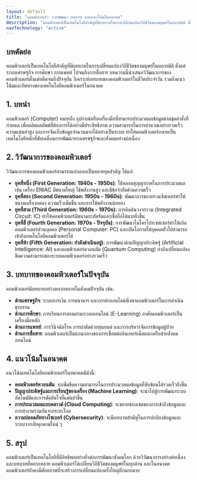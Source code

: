 ```yaml
---
layout: default
title: "คอมพิวเตอร์: การพัฒนา บทบาท และแนวโน้มในอนาคต"
description: "คอมพิวเตอร์เป็นเทคโนโลยีสำคัญที่มีบทบาทในการเปลี่ยนแปลงวิถีชีวิตของมนุษย์ในหลายมิติ ตั้งแต่ระบบเศรษฐกิจ การศึกษา การแพทย์ ไปจนถึงการสื่อสาร บทความนี้นำเสนอวิวัฒนาการของคอมพิวเตอร์ตั้งแต่อดีตจนถึงปัจจุบัน วิเคราะห์บทบาทของคอมพิวเตอร์ในชีวิตประจำวัน รวมถึงแนวโน้มและทิศทางของเทคโนโลยีคอมพิวเตอร์ในอนาคต"
navTechnology: "active"
---
```

<div class="col-md-12">
  <h2>บทคัดย่อ</h2>
  <p>คอมพิวเตอร์เป็นเทคโนโลยีสำคัญที่มีบทบาทในการเปลี่ยนแปลงวิถีชีวิตของมนุษย์ในหลายมิติ ตั้งแต่ระบบเศรษฐกิจ การศึกษา การแพทย์ ไปจนถึงการสื่อสาร บทความนี้นำเสนอวิวัฒนาการของคอมพิวเตอร์ตั้งแต่อดีตจนถึงปัจจุบัน วิเคราะห์บทบาทของคอมพิวเตอร์ในชีวิตประจำวัน รวมถึงแนวโน้มและทิศทางของเทคโนโลยีคอมพิวเตอร์ในอนาคต</p>
  <h2>1. บทนำ</h2>
  <p>คอมพิวเตอร์ (Computer) หมายถึง อุปกรณ์หรือเครื่องมือที่สามารถประมวลผลข้อมูลตามชุดคำสั่งที่กำหนด เพื่อผลิตผลลัพธ์ที่ต้องการได้อย่างมีประสิทธิภาพ ความสามารถในการคำนวณอย่างรวดเร็ว ความแม่นยำสูง และการจัดเก็บข้อมูลจำนวนมากได้อย่างเป็นระบบ ทำให้คอมพิวเตอร์กลายเป็นเทคโนโลยีหลักที่ขับเคลื่อนการพัฒนาทางเศรษฐกิจและสังคมอย่างต่อเนื่อง</p>
  <h2>2. วิวัฒนาการของคอมพิวเตอร์</h2>
  <p>วิวัฒนาการของคอมพิวเตอร์สามารถแบ่งออกเป็นหลายยุคสำคัญ ได้แก่:</p>
  <ul>
      <li><strong>ยุคที่หนึ่ง (First Generation: 1940s - 1950s)</strong>: ใช้หลอดสุญญากาศในการประมวลผล เช่น เครื่อง ENIAC มีขนาดใหญ่ ใช้พลังงานสูง และมีข้อจำกัดด้านความเร็ว</li>
      <li><strong>ยุคที่สอง (Second Generation: 1950s - 1960s)</strong>: พัฒนาการของทรานซิสเตอร์ทำให้ขนาดเครื่องลดลง ความเร็วเพิ่มขึ้น และการใช้พลังงานน้อยลง</li>
      <li><strong>ยุคที่สาม (Third Generation: 1960s - 1970s)</strong>: การคิดค้นวงจรรวม (Integrated Circuit: IC) ทำให้คอมพิวเตอร์มีขนาดกะทัดรัดและเชื่อถือได้มากยิ่งขึ้น</li>
      <li><strong>ยุคที่สี่ (Fourth Generation: 1970s - ปัจจุบัน)</strong>: การพัฒนาไมโครโปรเซสเซอร์ทำให้เกิดคอมพิวเตอร์ส่วนบุคคล (Personal Computer: PC) และเปิดโอกาสให้บุคคลทั่วไปสามารถเข้าถึงเทคโนโลยีคอมพิวเตอร์ได้</li>
      <li><strong>ยุคที่ห้า (Fifth Generation: กำลังดำเนินอยู่)</strong>: การพัฒนาด้านปัญญาประดิษฐ์ (Artificial Intelligence: AI) และคอมพิวเตอร์ควอนตัม (Quantum Computing) กำลังเปลี่ยนแปลงขีดความสามารถของระบบคอมพิวเตอร์อย่างรวดเร็ว</li>
  </ul>
  <h2>3. บทบาทของคอมพิวเตอร์ในปัจจุบัน</h2>
  <p>คอมพิวเตอร์มีบทบาทอย่างหลากหลายในสังคมปัจจุบัน เช่น:</p>
  <ul>
      <li><strong>ด้านเศรษฐกิจ</strong>: ระบบการเงิน การธนาคาร และการค้าออนไลน์พึ่งพาคอมพิวเตอร์ในการดำเนินธุรกรรม</li>
      <li><strong>ด้านการศึกษา</strong>: การเรียนการสอนผ่านระบบออนไลน์ (E-Learning) อาศัยคอมพิวเตอร์เป็นเครื่องมือหลัก</li>
      <li><strong>ด้านการแพทย์</strong>: การวินิจฉัยโรค การผ่าตัดด้วยหุ่นยนต์ และการบริหารจัดการข้อมูลผู้ป่วย</li>
      <li><strong>ด้านการสื่อสาร</strong>: คอมพิวเตอร์เป็นแกนกลางของการเชื่อมต่ออินเทอร์เน็ตและเครือข่ายสังคมออนไลน์</li>
  </ul>
  <h2>4. แนวโน้มในอนาคต</h2>
  <p>แนวโน้มเทคโนโลยีคอมพิวเตอร์ในอนาคตมีดังนี้:</p>
  <ul>
      <li><strong>คอมพิวเตอร์ควอนตัม</strong>: จะเพิ่มขีดความสามารถในการประมวลผลข้อมูลที่ซับซ้อนได้รวดเร็วยิ่งขึ้น</li>
      <li><strong>ปัญญาประดิษฐ์และการเรียนรู้ของเครื่อง (Machine Learning)</strong>: จะนำไปสู่การพัฒนาระบบอัตโนมัติและการตัดสินใจที่แม่นยำขึ้น</li>
      <li><strong>การประมวลผลแบบคลาวด์ (Cloud Computing)</strong>: จะขยายขอบเขตของการเข้าถึงข้อมูลและการทำงานร่วมกันจากระยะไกล</li>
      <li><strong>ความปลอดภัยทางไซเบอร์ (Cybersecurity)</strong>: จะมีบทบาทสำคัญในการปกป้องข้อมูลและระบบจากภัยคุกคามใหม่ ๆ</li>
  </ul>
  <h2>5. สรุป</h2>
  <p>คอมพิวเตอร์เป็นเทคโนโลยีที่มีอิทธิพลอย่างยิ่งต่อการพัฒนาสังคมโลก ด้วยวิวัฒนาการอย่างต่อเนื่องและบทบาทที่หลากหลาย คอมพิวเตอร์ได้เปลี่ยนวิถีชีวิตของมนุษย์ในทุกด้าน และในอนาคต คอมพิวเตอร์ยังคงมีศักยภาพที่จะสร้างการเปลี่ยนแปลงครั้งใหญ่อีกมากมาย</p>
</div>

